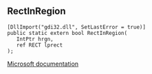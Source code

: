 ## RectInRegion

```
[DllImport("gdi32.dll", SetLastError = true)]
public static extern bool RectInRegion(
   IntPtr hrgn,
   ref RECT lprect
);
```

[Microsoft documentation](https://docs.microsoft.com/en-us/windows/win32/api/wingdi/nf-wingdi-rectinregion)
